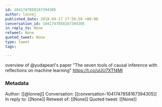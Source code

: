 ```yaml
---
id: 1041747858167394305
author: lonnej
published_date: 2018-09-17 17:56:58 +00:00
conversation_id: 1041747858167394305
in_reply_to: None
retweet: None
quoted_tweet: None
type: tweet
tags:

---
```


overview of @yudapearl's paper "The seven tools of causal inference with reflections on machine learning" https://t.co/uUU7XTf4Ml

### Metadata

Author: [[@lonnej]]
Conversation: [[conversation-1041747858167394305]]
In reply to: [[None]]
Retweet of: [[None]]
Quoted tweet: [[None]]
